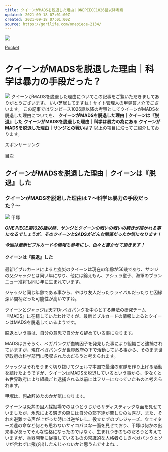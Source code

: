 ```yaml
---
title: クイーンがMADSを脱退した理由｜ONEPIECE1026話以降考察
updated: 2021-09-18 07:01:00Z
created: 2021-09-18 07:01:00Z
source: https://gorilife.com/onepiece-2134/
---
```


[![](https://b.hatena.ne.jp/images/entry-button/button-only@2x.png)](https://b.hatena.ne.jp/entry/https://gorilife.com/onepiece-2134/)

[Pocket](https://getpocket.com/save)

# クイーンがMADSを脱退した理由｜科学は暴力の手段だった？

![](https://gorilife.com/wp-content/uploads/2021/09/S__97263619-768x1024.jpg)
クイーンがMADSを脱退した理由についてこの記事をご覧いただきましてありがとうございます。
いい芝居してますね！サイト管理人の甲塚誓ノ介でございます。
この記事ではワンピース1026話以降の考察としてクイーンがMADSを脱退した理由についてを、
**クイーンがMADSを脱退した理由｜クイーンは『脱退』した**
**クイーンがMADSを脱退した理由｜科学は暴力の為にある**
**クイーンがMADSを脱退した理由｜サンジとの戦いは？**
以上の項目に沿ってご紹介しております。

スポンサーリンク

目次

## クイーンがMADSを脱退した理由｜クイーンは『脱退』した

### クイーンがMADSを脱退した理由は？〜科学は暴力の手段だった？〜

![](https://gorilife.com/wp-content/uploads/2020/08/%E7%94%B2%E5%A1%9A-2.jpg)
甲塚

***ONE PIECE第1026話以降、サンジとクイーンの戦いの戦いの続きが描かれる事になるでしょうが、そのクイーンとSADSがどんな関係だったか気になります！***

***今回は最新ビブルカードの情報も参考にし、色々と書かせて頂きます！***

#### クイーンは『脱退』した

最新ビブルカードによると疫災のクイーンは現在の年齢が56歳であり、サンジの父ジャッジとは同い年になり、他には錦えもん、アシュラ童子、海軍のブランニュー准将も同じ年に生まれています。

ジャッジと同じ年齢である事から、やはり友人だったりライバルだったりと因縁深い間柄だった可能性が高いですね。

クイーンとジャッジは天才Dr.ベガパンクを中心とする無法の研究チーム『MADS』に在籍していたわけですが、最新ビブルカードの情報によるとクイーンはMADSを脱退しているようです。

脱退という事は、自分の意思で自分から辞めている事になります。

MADSはおそらく、ベガパンクが血統因子を発見した事により組織ごと逮捕されていますが、現在ベガパンクが世界政府の下で活動している事から、そのまま世界政府の科学部門に吸収されたのだろうと考えられます。

ジャッジはそれをうまく切り抜けてジェルマ本国で最強の軍隊を作り上げる活動を続けたようですが、クイーンはMADSを脱退しているという事から、少なくとも世界政府により組織ごと逮捕される以前にはフリーになっていたものと考えられます。

甲塚は、何故辞めたのかが気になります。

クイーンは兎丼の囚人採掘場でのはつとうじからサディスティックな面を見せていましたが、氷鬼による騒ぎの際には自分の部下達が苦しむのも喜び、また、それを避難する声が上がった時には逆ギレし、役立たずのプレジャーズ、ウェイターズ達の命など何とも思わないサイコパスな一面を見せており、甲塚は何かの出来事があってそんな性格になったのではなく、生まれつきのものだろうと考えていますが、兵器開発に従事しているものの常識的な人格者らしきベガパンクとソリが合わずに飛び出したんじゃないかと思うんですよね…